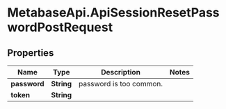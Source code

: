 # MetabaseApi.ApiSessionResetPasswordPostRequest

## Properties

Name | Type | Description | Notes
------------ | ------------- | ------------- | -------------
**password** | **String** | password is too common. | 
**token** | **String** |  | 


